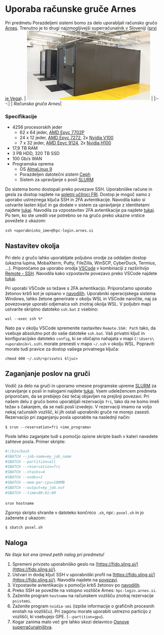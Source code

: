 # Uporaba računske gruče Arnes

Pri predmetu Porazdeljeni sistemi bomo za delo uporabljali računsko gručo [Arnes](https://www.arnes.si/arnes-z-najzmogljivejsim-superacunalnikom-v-sloveniji/). Trenutno je to drugi najzmogljivejši superračunalnik v Sloveniji ([prvi je Vega](https://doc.vega.izum.si/general-spec/)).
| ![space-1.jpg](slike/arnes.jpg) | 
|:--:| 
| *Računska gruča Arnes*|

### Specifikacije
- 4256 procesorskih jeder
  - 62 x 64 jeder, [AMD Epyc 7702P](https://www.amd.com/en/products/cpu/amd-epyc-7702p)
  - 24 x 12 jeder, [AMD Epyc 7272](https://www.amd.com/en/products/cpu/amd-epyc-7272), 2x [Nvidia V100](https://www.nvidia.com/en-us/data-center/v100/)
  - 7 x 32 jeder, [AMD Epyc 9124](https://www.amd.com/en/products/processors/server/epyc/4th-generation-9004-and-8004-series/amd-epyc-9124.html), 2x [Nvidia H100](https://www.nvidia.com/en-us/data-center/h100/)
- 17,9 TB RAM
- 3 PB HDD, 320 TB SSD
- 100 Gb/s WAN
- Programska oprema
  - OS [AlmaLinux 9](https://almalinux.org/)
  - Porazdeljen datotečni sistem [Ceph](https://ceph.io/en/)
  - Sistem za upravljanje s posli [SLURM](https://slurm.schedmd.com/)

Do sistema bomo dostopali preko povezave SSH. Uporabniške račune in gesla za dostop najdete na [spletni učilnici FRI](https://ucilnica.fri.uni-lj.si/mod/assign/view.php?id=37145). Dostop je mogoč samo z uporabo ustreznega ključa SSH in 2FA avtentikacije. Navodila kako si ustvarite lasten ključ in ga dodate v sistem za upravljanje z identitetami najdete [tukaj](https://doc.sling.si/workshops/supercomputing-essentials/02-slurm/06-ssh-key/). Navodila za vzpostavitev 2FA avtentikacije pa najdete [tukaj](https://www.sling.si/dvostopenjska-avtentikacija-za-dostop-do-arnesove-racunske-gruce/). Po tem, ko ste uredili vse potrebno se na gručo preko ukazne vrstice povežete z ukazom:

```ssh <uporabnisko_ime>@hpc-login.arnes.si```

## Nastavitev okolja

Pri delo z gručo lahko uporabljate poljubno orodje za oddaljen dostop (ukazna lupina, MobaXterm, Putty, FileZilla, WinSCP, CyberDuck, Termius, ...). Priporočamo pa uporabo orodja [VSCode](https://code.visualstudio.com/) v kombinaciji z razširitvijo [Remote - SSH](https://code.visualstudio.com/docs/remote/ssh). Navodila kako vzpostavite povezavo preko VSCode najdete [tukaj](https://doc.sling.si/navodila/vscode/). 

Pri uporabi VSCode so težave s 2FA avtentikacijo. Priporočamo uporabo žetonov krb5 kot je opisano v [navodilih](https://www.sling.si/dvostopenjska-avtentikacija-za-dostop-do-arnesove-racunske-gruce/). Uporabniki operacijskega sistema Windows, lahko žetone generirate v okolju WSL in VSCode naročite, naj za povezovanje uporabi odjemalca ssh znotraj okolja WSL. V poljubni mapi ustvarite skriptno datoteko `ssh.bat` z vsebino:
```
wsl --exec ssh %*
``` 
Nato pa v okolju VSCode spremenite nastavitev `Remote.SSH: Path` tako, da vsebuje absolutno pot do vaše datoteke `ssh.bat`. Vaš privatni ključ in konfiguracijsko datoteko `config`, ki se običajno nahajata v mapi `C:\Users\<uporabnik>\.ssh\` morate prenesti v mapo `~/.ssh` v okolju WSL. Popraviti morate tudi pravice za dostop vašega privatnega ključa:
```
chmod 600 ~/.ssh/<privatni kljuc>
```

## Zaganjanje poslov na gruči

Vodič za delo na gruči in uporamo vmesne programske upreme [SLURM](https://slurm.schedmd.com/) za upravljanje s posli in nalogami najdete [tukaj](https://doc.sling.si/workshops/supercomputing-essentials/01-intro/01-course/). Vsem udeležencem predmeta priporočam, da se prebijejo čez tečaj objavljen na prejšnji povezavi. Pri našem delu z gručo bomo uporabljali rezervacijo `fri`, tako da ne bomo imeli težav s čakanjem, da se naši posli izvedejo. V rezervaciji imamo na voljo nekaj računskih vozlišč, ki jih ostali uporabniki gruče ne morejo zasesti. Rezervacijo pri zaganjanju posla uporabite na naslednji način:

```$ srun --reservation=fri <ime_programa>```

Posle lahko zaganjate tudi s pomočjo opisne skripte bash v kateri navedete zahteve posla. Primer skripte:
```Bash
#!/bin/bash
#SBATCH --job-name=my_job_name
#SBATCH --partition=all
#SBATCH --reservation=fri
#SBATCH --ntasks=4
#SBATCH --nodes=1
#SBATCH --mem-per-cpu=100MB
#SBATCH --output=my_job.out
#SBATCH --time=00:01:00

srun hostname
```
Zgornjo skripto shranite v datoteko končnico `.sh`, npr.: `posel.sh` in jo zaženete z ukazom:
```
$ sbatch posel.sh
```

## Naloga
*Ne šteje kot ena izmed petih nalog pri predmetu!*
1. Spremeni privzeto uporabniško geslo na [https://fido.sling.si/](https://fido.sling.si/).
2. Ustvari in dodaj ključ SSH v uporabniški profil na [https://fido.sling.si/](https://fido.sling.si/). Navodila najdete na [povezavi](https://doc.sling.si/workshops/supercomputing-essentials/02-slurm/06-ssh-key/).
3. Vzpostavite avtentikacijo s pomočjo krb5 žetonov po [navodilih](https://www.sling.si/dvostopenjska-avtentikacija-za-dostop-do-arnesove-racunske-gruce/).
4. Preko SSH se povežite na vstopno vozlišče Arnes: `hpc-login.arnes.si`.
5. Zaženite program `hostname` na računskem vozlišču znotraj rezervacije `psistemi`.
6. Zaženite program `nvidia-smi` (izpiše informacije o grafičnih procesnih enotah na vozlišču). Pri zagonu morate uporabiti ustrezno particijo z vozlišči, ki vsebujejo GPE. (`--partition=gpu`).
7. Kogar zanima malo več gre lahko skozi delavnico [Osnove superračunalništva](https://doc.sling.si/workshops/supercomputing-essentials/01-intro/01-course/).
